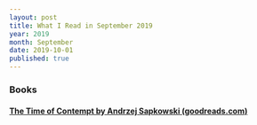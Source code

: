 ```yaml
---
layout: post
title: What I Read in September 2019
year: 2019
month: September
date: 2019-10-01
published: true
---
```


### Books

#### [The Time of Contempt by Andrzej Sapkowski (goodreads.com)](https://www.goodreads.com/book/show/14781491)